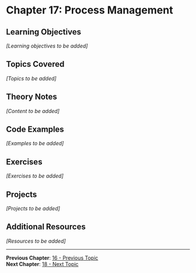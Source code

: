 # Chapter 17: Process Management

## Learning Objectives
*[Learning objectives to be added]*

## Topics Covered
*[Topics to be added]*

## Theory Notes
*[Content to be added]*

## Code Examples
*[Examples to be added]*

## Exercises
*[Exercises to be added]*

## Projects
*[Projects to be added]*

## Additional Resources
*[Resources to be added]*

---
**Previous Chapter**: [16 - Previous Topic](16-*.md)  
**Next Chapter**: [18 - Next Topic](18-*.md)
